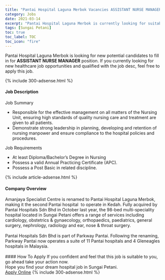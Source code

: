 ```yaml
---
title: "Pantai Hospital Laguna Merbok Vacancies ASSISTANT NURSE MANAGER" 
category: Jobs 
date: 2021-03-14 
excerpt: "Pantai Hospital Laguna Merbok is currently looking for suitable person to fill in the ASSISTANT NURSE MANAGER which positioned at Sungai Petani" 
tags: [Sungai Petani] 
toc: true 
toc_label: TOC 
toc_icon: "fire" 
--- 
```


<p>Pantai Hospital Laguna Merbok is looking for new potential candidates to fill in for <b>ASSISTANT NURSE MANAGER</b> position. If you currently looking for new healthcare job opportunities and qualified with the job desc, feel free to apply this job.
</p>{% include 300-adsense.html %} 
<div><div><h4>Job Description</h4></div><div><div><span><div><p>Job Summary</p><ul><li>Responsible for the effective management on all matters of the Nursing Unit, ensuring high standards of quality nursing care and treatment are given to all patients.</li><li>Demonstrate strong leadership in planning, developing and retention of nursing manpower and ensure compliance to the hospital policies and procedures.</li></ul><p>Job Requirements</p><ul><li>At least Diploma/Bachelor&#8217;s Degree in Nursing</li><li>Possess a valid Annual Practicing Certificate (APC).</li><li>Possess a Post Basic in related discipline.</li></ul></div></span></div></div></div> 
{% include article-adsense.html %} 
<div><div><h4>Company Overview</h4></div><div><div><span><div><div>
<div>
<div>Amanjaya Specialist Centre is renamed to Pantai Hospital Laguna Merbok, making it the second Pantai hospital &#160;to operate in Kedah. Fully acquired by Pantai Hospitals Sdn Bhd in October last year, the 98-bed multi-speciality hospital located in Sungai Petani offers a range of services including cardiology, obstetrics &amp; gynaecology, orthopaedics, paediatrics, general surgery, nephrology, radiology and ear, nose &amp; throat surgery.<br>
&#160;<br>
Pantai Hospitals Sdn Bhd is part of Parkway Pantai. Following the renaming, Parkway Pantai now operates a suite of 11 Pantai hospitals and 4 Gleneagles hospitals in Malaysia.&#160;<br>
&#160;</div>
</div>
</div></div></span></div></div></div> 
#### How To Apply 
If you confident and feel that this job is suitable to you, go ahead take your action now. <br/> 
Hope you find your dream hospital job in Sungai Petani. <br/> 
<a href="https://www.jobstreet.com.my/en/job/assistant-nurse-manager-4504122?jobId=jobstreet-my-job-4504122" class="btn btn--warning" target="_blank" rel="nofollow noopenner">Apply Online</a> 
{% include 300-adsense.html %} 